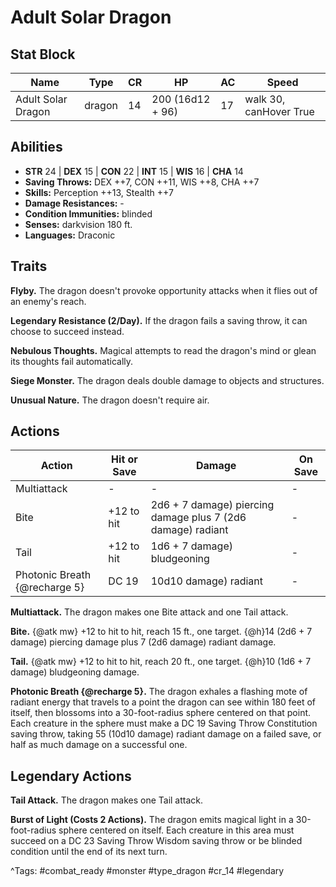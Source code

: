 # Adult Solar Dragon

## Stat Block

| Name | Type | CR | HP | AC | Speed |
|------|------|----|----|----|-------|
| Adult Solar Dragon | dragon | 14 | 200 (16d12 + 96) | 17 | walk 30, canHover True |

## Abilities

- **STR** 24 | **DEX** 15 | **CON** 22 | **INT** 15 | **WIS** 16 | **CHA** 14
- **Saving Throws:** DEX ++7, CON ++11, WIS ++8, CHA ++7  
- **Skills:** Perception ++13, Stealth ++7  
- **Damage Resistances:** -  
- **Condition Immunities:** blinded  
- **Senses:** darkvision 180 ft.  
- **Languages:** Draconic

## Traits

**Flyby.** The dragon doesn't provoke opportunity attacks when it flies out of an enemy's reach.

**Legendary Resistance (2/Day).** If the dragon fails a saving throw, it can choose to succeed instead.

**Nebulous Thoughts.** Magical attempts to read the dragon's mind or glean its thoughts fail automatically.

**Siege Monster.** The dragon deals double damage to objects and structures.

**Unusual Nature.** The dragon doesn't require air.


## Actions

| Action | Hit or Save | Damage | On Save |
|--------|--------------|--------|----------|
| Multiattack | - | - | - |
| Bite | +12 to hit | 2d6 + 7 damage) piercing damage plus 7 (2d6 damage) radiant | - |
| Tail | +12 to hit | 1d6 + 7 damage) bludgeoning | - |
| Photonic Breath {@recharge 5} | DC 19 | 10d10 damage) radiant | - |

**Multiattack.** The dragon makes one Bite attack and one Tail attack.

**Bite.** {@atk mw} +12 to hit to hit, reach 15 ft., one target. {@h}14 (2d6 + 7 damage) piercing damage plus 7 (2d6 damage) radiant damage.

**Tail.** {@atk mw} +12 to hit to hit, reach 20 ft., one target. {@h}10 (1d6 + 7 damage) bludgeoning damage.

**Photonic Breath {@recharge 5}.** The dragon exhales a flashing mote of radiant energy that travels to a point the dragon can see within 180 feet of itself, then blossoms into a 30-foot-radius sphere centered on that point. Each creature in the sphere must make a DC 19 Saving Throw Constitution saving throw, taking 55 (10d10 damage) radiant damage on a failed save, or half as much damage on a successful one.

## Legendary Actions

**Tail Attack.** The dragon makes one Tail attack.

**Burst of Light (Costs 2 Actions).** The dragon emits magical light in a 30-foot-radius sphere centered on itself. Each creature in this area must succeed on a DC 23 Saving Throw Wisdom saving throw or be blinded condition until the end of its next turn.



^Tags: #combat_ready #monster #type_dragon #cr_14 #legendary
